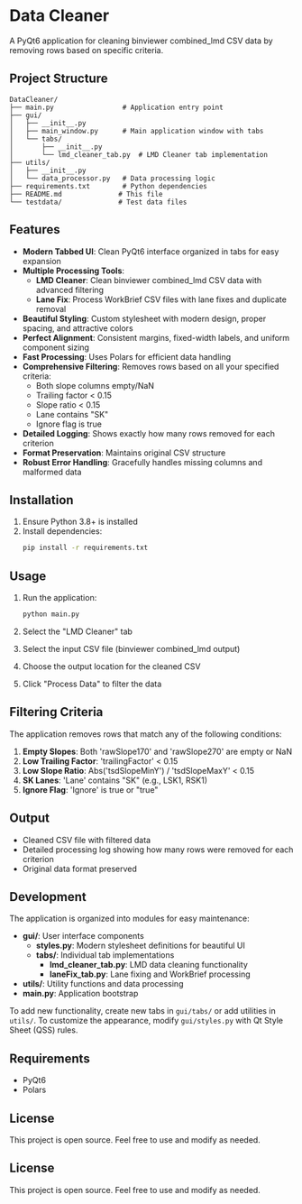 # Data Cleaner

A PyQt6 application for cleaning binviewer combined_lmd CSV data by removing rows based on specific criteria.

## Project Structure

```
DataCleaner/
├── main.py                 # Application entry point
├── gui/
│   ├── __init__.py
│   ├── main_window.py      # Main application window with tabs
│   └── tabs/
│       ├── __init__.py
│       └── lmd_cleaner_tab.py  # LMD Cleaner tab implementation
├── utils/
│   ├── __init__.py
│   └── data_processor.py   # Data processing logic
├── requirements.txt        # Python dependencies
├── README.md              # This file
└── testdata/              # Test data files
```

## Features

- **Modern Tabbed UI**: Clean PyQt6 interface organized in tabs for easy expansion
- **Multiple Processing Tools**:
  - **LMD Cleaner**: Clean binviewer combined_lmd CSV data with advanced filtering
  - **Lane Fix**: Process WorkBrief CSV files with lane fixes and duplicate removal
- **Beautiful Styling**: Custom stylesheet with modern design, proper spacing, and attractive colors
- **Perfect Alignment**: Consistent margins, fixed-width labels, and uniform component sizing
- **Fast Processing**: Uses Polars for efficient data handling
- **Comprehensive Filtering**: Removes rows based on all your specified criteria:
  - Both slope columns empty/NaN
  - Trailing factor < 0.15
  - Slope ratio < 0.15
  - Lane contains "SK"
  - Ignore flag is true
- **Detailed Logging**: Shows exactly how many rows removed for each criterion
- **Format Preservation**: Maintains original CSV structure
- **Robust Error Handling**: Gracefully handles missing columns and malformed data

## Installation

1. Ensure Python 3.8+ is installed
2. Install dependencies:
   ```bash
   pip install -r requirements.txt
   ```

## Usage

1. Run the application:
   ```bash
   python main.py
   ```

2. Select the "LMD Cleaner" tab
3. Select the input CSV file (binviewer combined_lmd output)
4. Choose the output location for the cleaned CSV
5. Click "Process Data" to filter the data

## Filtering Criteria

The application removes rows that match any of the following conditions:

1. **Empty Slopes**: Both 'rawSlope170' and 'rawSlope270' are empty or NaN
2. **Low Trailing Factor**: 'trailingFactor' < 0.15
3. **Low Slope Ratio**: Abs('tsdSlopeMinY') / 'tsdSlopeMaxY' < 0.15
4. **SK Lanes**: 'Lane' contains "SK" (e.g., LSK1, RSK1)
5. **Ignore Flag**: 'Ignore' is true or "true"

## Output

- Cleaned CSV file with filtered data
- Detailed processing log showing how many rows were removed for each criterion
- Original data format preserved

## Development

The application is organized into modules for easy maintenance:

- **gui/**: User interface components
  - **styles.py**: Modern stylesheet definitions for beautiful UI
  - **tabs/**: Individual tab implementations
    - **lmd_cleaner_tab.py**: LMD data cleaning functionality
    - **laneFix_tab.py**: Lane fixing and WorkBrief processing
- **utils/**: Utility functions and data processing
- **main.py**: Application bootstrap

To add new functionality, create new tabs in `gui/tabs/` or add utilities in `utils/`.
To customize the appearance, modify `gui/styles.py` with Qt Style Sheet (QSS) rules.

## Requirements

- PyQt6
- Polars

## License

This project is open source. Feel free to use and modify as needed.

## License

This project is open source. Feel free to use and modify as needed.